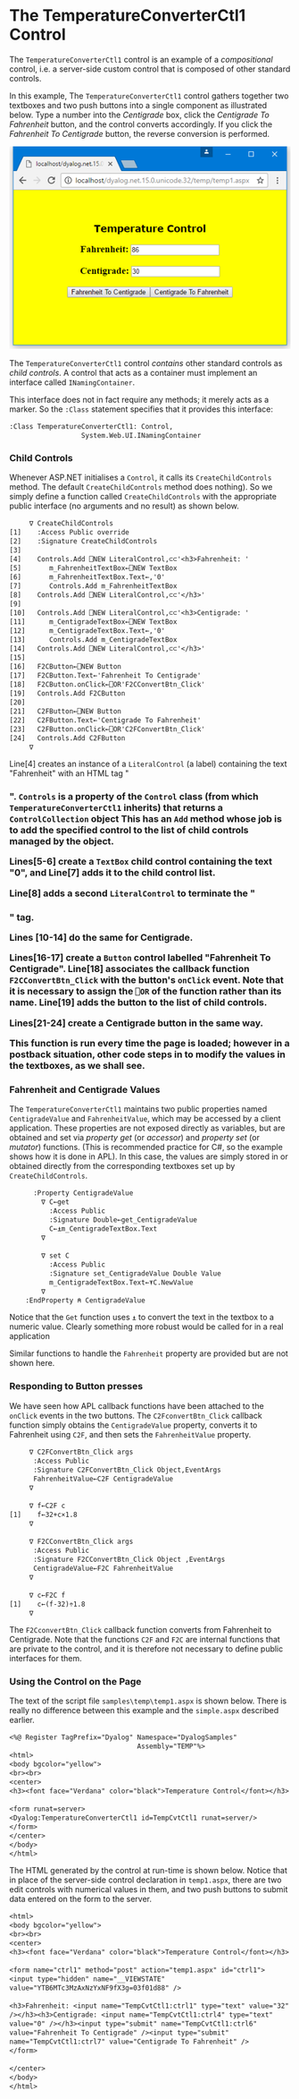 # The TemperatureConverterCtl1 Control

The `TemperatureConverterCtl1` control is an example of a *compositional* control, i.e. a server-side custom control that is composed of other standard controls.

In this example, The `TemperatureConverterCtl1` control gathers together two textboxes and two push buttons into a single component as illustrated below. Type a number into the *Centigrade* box, click the *Centigrade To Fahrenheit* button, and the control converts accordingly. If you click the *Fahrenheit To Centigrade* button, the reverse conversion is performed.

![temperatureconverterctl1](../img/temperatureconverterctl1.png)

The `TemperatureConverterCtl1` control  *contains* other standard controls as *child controls*. A control that acts as a container must implement an interface called `INamingContainer`.

This interface does not in fact require any methods; it merely acts as a marker. So the `:Class` statement specifies that it provides this interface:
```apl
:Class TemperatureConverterCtl1: Control,
                  System.Web.UI.INamingContainer
```

### Child Controls

Whenever ASP.NET initialises a `Control`, it calls its `CreateChildControls` method. The default `CreateChildControls` method does nothing). So we simply define a function called `CreateChildControls` with the appropriate public interface (no arguments and  no result) as shown below.
```apl
     ∇ CreateChildControls
[1]    :Access Public override
[2]    :Signature CreateChildControls
[3]
[4]    Controls.Add ⎕NEW LiteralControl,⊂⊂'<h3>Fahrenheit: '
[5]       m_FahrenheitTextBox←⎕NEW TextBox
[6]       m_FahrenheitTextBox.Text←,'0'
[7]       Controls.Add m_FahrenheitTextBox
[8]    Controls.Add ⎕NEW LiteralControl,⊂⊂'</h3>'
[9]
[10]   Controls.Add ⎕NEW LiteralControl,⊂⊂'<h3>Centigrade: '
[11]      m_CentigradeTextBox←⎕NEW TextBox
[12]      m_CentigradeTextBox.Text←,'0'
[13]      Controls.Add m_CentigradeTextBox
[14]   Controls.Add ⎕NEW LiteralControl,⊂⊂'</h3>'
[15]
[16]   F2CButton←⎕NEW Button
[17]   F2CButton.Text←'Fahrenheit To Centigrade'
[18]   F2CButton.onClick←⎕OR'F2CConvertBtn_Click'
[19]   Controls.Add F2CButton
[20]
[21]   C2FButton←⎕NEW Button
[22]   C2FButton.Text←'Centigrade To Fahrenheit'
[23]   C2FButton.onClick←⎕OR'C2FConvertBtn_Click'
[24]   Controls.Add C2FButton
     ∇

```

Line[4] creates an instance of a `LiteralControl` (a label) containing the text "Fahrenheit" with an HTML tag "<h3>". `Controls` is a property of the `Control` class (from which `TemperatureConverterCtl1` inherits) that returns a `ControlCollection` object This has an `Add` method whose job is to add the specified control to the list of child controls managed by the object.

Lines[5-6] create a `TextBox` child control containing the text "0", and Line[7] adds it to the child control list.

Line[8] adds a second `LiteralControl` to terminate the "<H3>" tag.

Lines [10-14] do the same for Centigrade.

Lines[16-17] create a `Button` control labelled "Fahrenheit To Centigrade". Line[18] associates the callback function `F2CConvertBtn_Click` with the button's `onClick` event. Note that it is necessary to assign the `⎕OR` of the function rather than its name. Line[19] adds the button to the list of child controls.

Lines[21-24] create a Centigrade button in the same way.

This function is run every time the page is loaded; however in a postback situation, other code steps in to modify the values in the textboxes, as we shall see.

### Fahrenheit and Centigrade Values

The `TemperatureConverterCtl1` maintains two public properties named `CentigradeValue` and `FahrenheitValue`, which may be accessed by a client application. These properties are not exposed directly as variables, but are obtained and set via *property get* (or *accessor*) and *property set* (or *mutator*) functions. (This is recommended practice for C#, so the example shows how it is done in APL). In this case, the values are simply stored in or obtained directly from the corresponding textboxes set up by `CreateChildControls`.
```apl
      :Property CentigradeValue
        ∇ C←get
          :Access Public
          :Signature Double←get_CentigradeValue
          C←⍎m_CentigradeTextBox.Text
        ∇
        
        ∇ set C
          :Access Public
          :Signature set_CentigradeValue Double Value
          m_CentigradeTextBox.Text←⍕C.NewValue
        ∇
    :EndProperty ⍝ CentigradeValue
```

Notice that the `Get` function uses `⍎` to convert the text in the textbox to a numeric value. Clearly something more robust would be called for in a real application

Similar functions to handle the `Fahrenheit` property are provided but are not shown here.

### Responding to Button presses

We have seen how APL callback functions have been attached to the `onClick` events in the two buttons. The `C2FconvertBtn_Click` callback function simply obtains the `CentigradeValue` property, converts it to Fahrenheit using `C2F`, and then sets the `FahrenheitValue` property.
```apl
     ∇ C2FConvertBtn_Click args
      :Access Public
      :Signature C2FConvertBtn_Click Object,EventArgs
      FahrenheitValue←C2F CentigradeValue
     ∇
 
     ∇ f←C2F c
[1]    f←32+c×1.8
     ∇

     ∇ F2CConvertBtn_Click args
      :Access Public
      :Signature F2CConvertBtn_Click Object ,EventArgs
      CentigradeValue←F2C FahrenheitValue
     ∇
 
     ∇ c←F2C f
[1]    c←(f-32)÷1.8
     ∇
```

The `F2CconvertBtn_Click` callback function converts from Fahrenheit to Centigrade. Note that the functions `C2F` and `F2C` are internal functions that are private to the control, and it is therefore not necessary to define public interfaces for them.

### Using the Control on the Page

The text of the script file `samples\temp\temp1.aspx` is shown below. There is really no difference between this example and the `simple.aspx` described earlier.
```apl
<%@ Register TagPrefix="Dyalog" Namespace="DyalogSamples" 
                                Assembly="TEMP"%>
<html>
<body bgcolor="yellow">
<br><br>
<center>
<h3><font face="Verdana" color="black">Temperature Control</font></h3>

<form runat=server>
<Dyalog:TemperatureConverterCtl1 id=TempCvtCtl1 runat=server/>
</form>
</center>
</body>
</html>

```

The HTML generated by the control at run-time is shown below. Notice that in place of the server-side control declaration in `temp1.aspx`, there are two edit controls with numerical values in them, and two push buttons to submit data entered on the form to the server.
```apl
<html>
<body bgcolor="yellow">
<br><br>
<center>
<h3><font face="Verdana" color="black">Temperature Control</font></h3>

<form name="ctrl1" method="post" action="temp1.aspx" id="ctrl1">
<input type="hidden" name="__VIEWSTATE" value="YTB6MTc3MzAxNzYxNF9fX3g=03f01d88" />

<h3>Fahrenheit: <input name="TempCvtCtl1:ctrl1" type="text" value="32" /></h3><h3>Centigrade: <input name="TempCvtCtl1:ctrl4" type="text" value="0" /></h3><input type="submit" name="TempCvtCtl1:ctrl6" value="Fahrenheit To Centigrade" /><input type="submit" name="TempCvtCtl1:ctrl7" value="Centigrade To Fahrenheit" />
</form>

</center>
</body>
</html>

```
